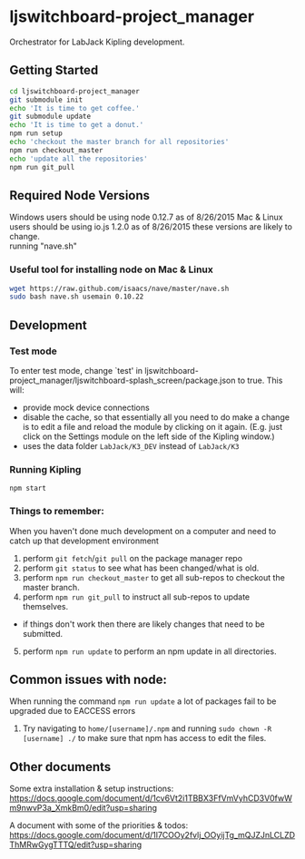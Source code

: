 # ljswitchboard-project_manager

Orchestrator for LabJack Kipling development.




## Getting Started

```bash
cd ljswitchboard-project_manager
git submodule init
echo 'It is time to get coffee.'
git submodule update
echo 'It is time to get a donut.'
npm run setup
echo 'checkout the master branch for all repositories'
npm run checkout_master
echo 'update all the repositories'
npm run git_pull
```

## Required Node Versions
Windows users should be using node 0.12.7 as of 8/26/2015
Mac & Linux users should be using io.js 1.2.0 as of 8/26/2015
these versions are likely to change.  
running "nave.sh"

### Useful tool for installing node on Mac & Linux
```bash
wget https://raw.github.com/isaacs/nave/master/nave.sh
sudo bash nave.sh usemain 0.10.22
```



## Development


### Test mode

To enter test mode, change `test' in ljswitchboard-project_manager/ljswitchboard-splash_screen/package.json to true. This will:
 - provide mock device connections
 - disable the cache, so that essentially all you need to do make a change is to edit a file and reload the module by clicking on it again. (E.g. just click on the Settings module on the left side of the Kipling window.)
 - uses the data folder `LabJack/K3_DEV` instead of `LabJack/K3`


### Running Kipling

`npm start`


### Things to remember:

When you haven't done much development on a computer and need to catch up that development environment

1. perform `git fetch`/`git pull` on the package manager repo
2. perform `git status` to see what has been changed/what is old.
3. perform `npm run checkout_master` to get all sub-repos to checkout the master branch.
4. perform `npm run git_pull` to instruct all sub-repos to update themselves.
 - if things don't work then there are likely changes that need to be submitted.
5. perform `npm run update` to perform an npm update in all directories.




## Common issues with node:

When running the command `npm run update` a lot of packages fail to be upgraded due to EACCESS errors
1. Try navigating to `home/[username]/.npm` and running `sudo chown -R [username] ./` to make sure that npm has access to edit the files.

## Other documents
Some extra installation & setup instructions:
https://docs.google.com/document/d/1cv6Vt2i1TBBX3FfVmVyhCD3V0fwWm9nwvP3a_XmkBm0/edit?usp=sharing

A document with some of the priorities & todos:
https://docs.google.com/document/d/1l7COOy2fvlj_OOyijTg_mQJZJnLCLZDThMRwGygTTTQ/edit?usp=sharing
